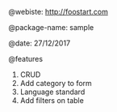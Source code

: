 @webiste: http://foostart.com

@package-name: sample

@date: 27/12/2017

@features

1. CRUD
2. Add category to form
3. Language standard
4. Add filters on table